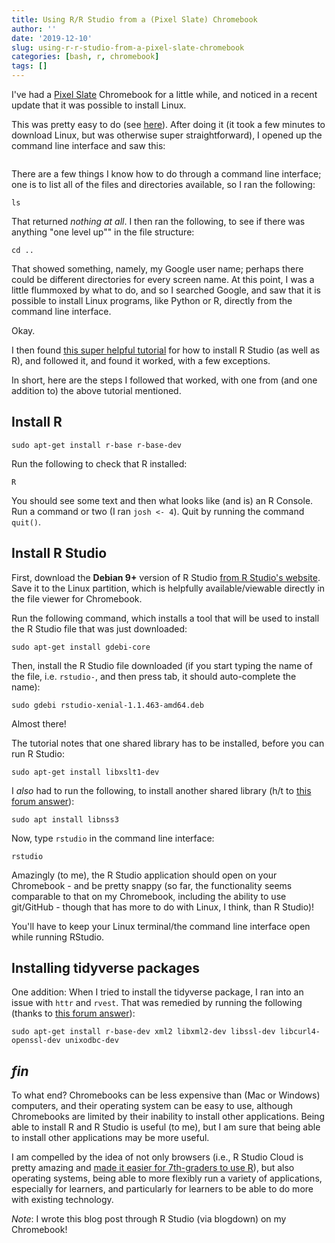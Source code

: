 ```yaml
---
title: Using R/R Studio from a (Pixel Slate) Chromebook
author: ''
date: '2019-12-10'
slug: using-r-r-studio-from-a-pixel-slate-chromebook
categories: [bash, r, chromebook]
tags: []
---
```


I've had a [Pixel Slate](https://store.google.com/us/product/pixel_slate?gclid=CjwKCAiAob3vBRAUEiwAIbs5ToRHYru6-mDs9TNw09h8mjcV0bCr2FEWBnL5XWvn4dzWeu-2NmE56RoCoSsQAvD_BwE&gclsrc=aw.ds) Chromebook for a little while, and noticed in a recent update that it was possible to install Linux. 

This was pretty easy to do (see [here](https://support.google.com/chromebook/answer/9145439?hl=en)). After doing it (it took a few minutes to download Linux, but was otherwise super straightforward), I opened up the command line interface and saw this:

```

```

There are a few things I know how to do through a command line interface; one is to list all of the files and directories available, so I ran the following:

```
ls
```

That returned *nothing at all*. I then ran the following, to see if there was anything "one level up"" in the file structure:

```
cd ..
```

That showed something, namely, my Google user name; perhaps there could be different directories for every screen name. At this point, I was a little flummoxed by what to do, and so I searched Google, and saw that it is possible to install Linux programs, like Python or R, directly from the command line interface.

Okay. 

I then found [this super helpful tutorial](https://francish.netlify.com/post/installing-r-and-rstudio-on-a-pixel-slate/) for how to install R Studio (as well as R), and followed it, and found it worked, with a few exceptions.

In short, here are the steps I followed that worked, with one from (and one addition to) the above tutorial mentioned.

## Install R

```
sudo apt-get install r-base r-base-dev
```

Run the following to check that R installed:

```
R
```

You should see some text and then what looks like (and is) an R Console. Run a command or two (I ran `josh <- 4`). Quit by running the command `quit()`.

## Install R Studio

First, download the **Debian 9+** version of R Studio [from R Studio's website](https://rstudio.com/products/rstudio/download/). Save it to the Linux partition, which is helpfully available/viewable directly in the file viewer for Chromebook.

Run the following command, which installs a tool that will be used to install the R Studio file that was just downloaded:

```
sudo apt-get install gdebi-core
```

Then, install the R Studio file downloaded (if you start typing the name of the file, i.e. `rstudio-`, and then press tab, it should auto-complete the name):

```
sudo gdebi rstudio-xenial-1.1.463-amd64.deb
```

Almost there!

The tutorial notes that one shared library has to be installed, before you can run R Studio:

```
sudo apt-get install libxslt1-dev
```

I *also* had to run the following, to install another shared library (h/t to [this forum answer](https://community.rstudio.com/t/installation-error-cannot-find-libsmime3-so/30646)):

```
sudo apt install libnss3
```

Now, type `rstudio` in the command line interface:

```
rstudio
```

Amazingly (to me), the R Studio application should open on your Chromebook - and be pretty snappy (so far, the functionality seems comparable to that on my Chromebook, including the ability to use git/GitHub - though that has more to do with Linux, I think, than R Studio)!

You'll have to keep your Linux terminal/the command line interface open while running RStudio.

## Installing tidyverse packages

One addition: When I tried to install the tidyverse package, I ran into an issue with `httr` and `rvest`. That was remedied by running the following (thanks to [this forum answer](https://community.rstudio.com/t/cant-install-tidyverse/29293/2)):

```
sudo apt-get install r-base-dev xml2 libxml2-dev libssl-dev libcurl4-openssl-dev unixodbc-dev
```

## *fin*

To what end? Chromebooks can be less expensive than (Mac or Windows) computers, and their operating system can be easy to use, although Chromebooks are limited by their inability to install other applications. Being able to install R and R Studio is useful (to me), but I am sure that being able to install other applications may be more useful. 

I am compelled by the idea of not only browsers (i.e., R Studio Cloud is pretty amazing and [made it easier for 7th-graders to use R](https://joshuamrosenberg.com/posts/using-r-with-7th-grade-science-students/)), but also operating systems, being able to more flexibly run a variety of applications, especially for learners, and particularly for learners to be able to do more with existing technology. 

*Note*: I wrote this blog post through R Studio (via blogdown) on my Chromebook!
